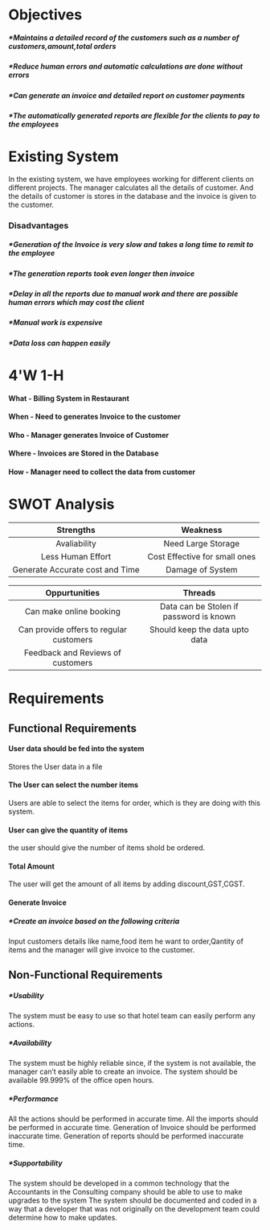 # Objectives 

##### *Maintains a detailed record of the customers such as a number of customers,amount,total orders
##### *Reduce human errors and automatic calculations are done without errors
##### *Can generate an invoice and detailed report on customer payments
##### *The automatically generated reports are flexible for the clients to pay to the employees

# Existing System

In the existing system, we have employees working for different clients on different projects. The manager calculates all the details of customer. 
And the details of customer is stores in the database and the invoice is given to the customer.
### Disadvantages
##### *Generation of the Invoice is very slow and takes a long time to remit to the employee
##### *The generation reports took even longer then invoice
##### *Delay in all the reports due to manual work and there are possible human errors which may cost the client
##### *Manual work is expensive
##### *Data loss can happen easily

 # 4'W 1-H

 ####     What     -    Billing System in Restaurant
 ####     When     -    Need to generates Invoice to the customer
 ####     Who      -    Manager generates Invoice of Customer
 ####     Where    -    Invoices are Stored in the Database
 ####     How      -    Manager need to collect the data from customer
 
# SWOT Analysis

| Strengths | Weakness |
| :---: | :---: |
| Avaliability| Need Large Storage|
| Less Human Effort | Cost Effective for small ones |
| Generate Accurate cost and Time | Damage of System |

| Oppurtunities | Threads |
| :---: | :---: |
| Can make online booking | Data can be Stolen if password is known |
| Can provide offers to regular customers | Should keep the data upto data |
| Feedback and Reviews of customers | |

# Requirements

## Functional Requirements
#### User data should be fed into the system
Stores the User data in a file

#### The User can select the number items
Users are able to select the items for order, which is they are doing with this system.

####  User can give the quantity of items
the user should give the number of items shold be ordered.

#### Total Amount
The user will get the amount of all items by adding discount,GST,CGST.

#### Generate Invoice

##### *Create an invoice based on the following criteria

 Input customers details like name,food item he want to order,Qantity of items and the manager will give invoice to the customer.
 
 ## Non-Functional Requirements 

##### *Usability
  The system must be easy to use so that hotel team can easily perform any actions.
##### *Availability
  The system must be highly reliable since, if the system is not available, the manager can’t easily able to create an invoice.
  The system should be available 99.999% of the office open hours.
##### *Performance
  All the actions should be performed in accurate time.
  All the imports should be performed in accurate time.
  Generation of Invoice should be performed inaccurate time.
  Generation of reports should be performed inaccurate time.
##### *Supportability
   The system should be developed in a common technology that the Accountants in the Consulting company should be able to use to make upgrades to the system
   The system should be documented and coded in a way that a developer that was not originally on the development team could determine how to make updates.
 



